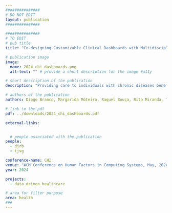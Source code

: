 ```yaml
---
###############
# DO NOT EDIT
layout: publication
###############

###############
# TO EDIT
# pub title
title: "Co-designing Customizable Clinical Dashboards with Multidisciplinary Teams: Bridging the Gap in Chronic Disease Care"

# publication image
image:
  name: 2024_chi_dashboards.png
  alt-text: "" # provide a short description for the image #a11y

# short description of the publication
description: "Providing care to individuals with chronic diseases benefits from a multidisciplinary approach and longitudinal symptom, event, and disease monitoring, in and out of clinical facilities. This paper explores the challenges and opportunities of multidisciplinary clinical dashboards to support clinicians caring for people with chronic diseases. We report on a focus group and co-design workshops with a multidisciplinary team of clinicians and HCI researchers. We offer insights into how technological outcomes and visualizations can enhance clinical practice and the intricacies of information-sharing dynamics. We discuss the potential of dashboards to trigger actions in clinical settings and emphasize the benefits of customizable dashboards."

# authors of the publication
authors: Diogo Branco, Margarida Móteiro, Raquel Bouça, Rita Miranda, Tiago Reis, ,Élia Decoroso, Rita Cardoso, Joana Ramalho, Filipa Rato, Joana Malheiro, Diana Miranda, Verónica Caniça, Filipa Pona-Ferreira, Daniela Guerreiro, Mariana Leitão, Alexandra Saúde Braz, Joaquim Ferreira, Tiago Guerreiro

# link to the pdf
pdf: ../downloads/2024_chi_dashboards.pdf

external-links:


  # people associated with the publication
people:
  - djrb
  - tjvg

conference-name: CHI
venue: "ACM Conference on Human Factors in Computing Systems, May, 2024"
year: 2024

projects:
  - data_driven_healthcare

# area for filter purpose
area: health
###
---
```

